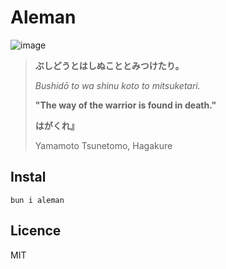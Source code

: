 # Aleman

![image](https://github.com/user-attachments/assets/32b3499d-1490-43d3-bdd1-84d646432c82)

> **ぶしどうとはしぬこととみつけたり。**
>
> *Bushidō to wa shinu koto to mitsuketari.*
>
> **"The way of the warrior is found in death."**
>
> **はがくれ』**
>
> Yamamoto Tsunetomo, Hagakure

## Instal

```
bun i aleman
```

## Licence

MIT
